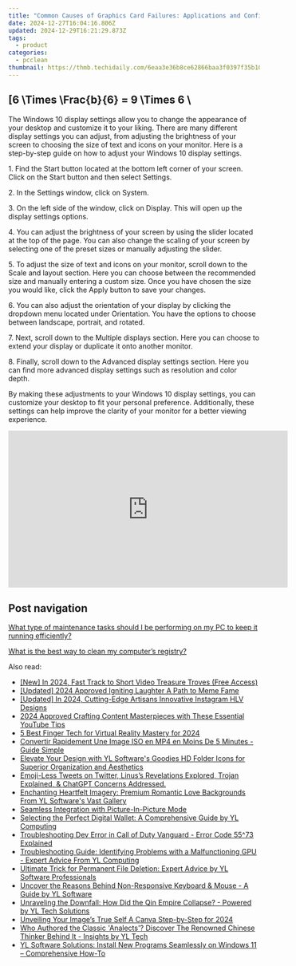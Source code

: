 ```yaml
---
title: "Common Causes of Graphics Card Failures: Applications and Configurations - Insights by YL Computing"
date: 2024-12-27T16:04:16.806Z
updated: 2024-12-29T16:21:29.873Z
tags:
  - product
categories:
  - pcclean
thumbnail: https://thmb.techidaily.com/6eaa3e36b8ce62866baa3f0397f35b108aa431d0b37d363e9ff789051431b8db.jpg
---
```


## \[6 \Times \Frac{b}{6} = 9 \Times 6 \

The Windows 10 display settings allow you to change the appearance of your desktop and customize it to your liking. There are many different display settings you can adjust, from adjusting the brightness of your screen to choosing the size of text and icons on your monitor. Here is a step-by-step guide on how to adjust your Windows 10 display settings. 

1\. Find the Start button located at the bottom left corner of your screen. Click on the Start button and then select Settings.

2\. In the Settings window, click on System.

3\. On the left side of the window, click on Display. This will open up the display settings options. 

4\. You can adjust the brightness of your screen by using the slider located at the top of the page. You can also change the scaling of your screen by selecting one of the preset sizes or manually adjusting the slider.

5\. To adjust the size of text and icons on your monitor, scroll down to the Scale and layout section. Here you can choose between the recommended size and manually entering a custom size. Once you have chosen the size you would like, click the Apply button to save your changes.

6\. You can also adjust the orientation of your display by clicking the dropdown menu located under Orientation. You have the options to choose between landscape, portrait, and rotated.

7\. Next, scroll down to the Multiple displays section. Here you can choose to extend your display or duplicate it onto another monitor.

8\. Finally, scroll down to the Advanced display settings section. Here you can find more advanced display settings such as resolution and color depth. 

By making these adjustments to your Windows 10 display settings, you can customize your desktop to fit your personal preference. Additionally, these settings can help improve the clarity of your monitor for a better viewing experience.

<!-- affiliate ads begin -->
<iframe width="560" height="315" src="https://www.youtube.com/embed/HaM818fFKXQ?si=ZZLA4lFSHSgCpSE0" title="YouTube video player" frameborder="0" allow="accelerometer; autoplay; clipboard-write; encrypted-media; gyroscope; picture-in-picture; web-share" referrerpolicy="strict-origin-when-cross-origin" allowfullscreen></iframe>
<!-- affiliate ads end -->

## Post navigation

[What type of maintenance tasks should I be performing on my PC to keep it running efficiently?](https://tools.techidaily.com/pcclean/products/)

[What is the best way to clean my computer’s registry?](https://tools.techidaily.com/pcclean/products/)

<ins class="adsbygoogle"
     style="display:block"
     data-ad-format="autorelaxed"
     data-ad-client="ca-pub-7571918770474297"
     data-ad-slot="1223367746"></ins>

<ins class="adsbygoogle"
     style="display:block"
     data-ad-client="ca-pub-7571918770474297"
     data-ad-slot="8358498916"
     data-ad-format="auto"
     data-full-width-responsive="true"></ins>

<span class="atpl-alsoreadstyle">Also read:</span>
<div><ul>
<li><a href="https://eaxpv-info.techidaily.com/new-in-2024-fast-track-to-short-video-treasure-troves-free-access/"><u>[New] In 2024, Fast Track to Short Video Treasure Troves (Free Access)</u></a></li>
<li><a href="https://fox-http.techidaily.com/updated-2024-approved-igniting-laughter-a-path-to-meme-fame/"><u>[Updated] 2024 Approved Igniting Laughter A Path to Meme Fame</u></a></li>
<li><a href="https://instagram-videos.techidaily.com/updated-in-2024-cutting-edge-artisans-innovative-instagram-hlv-designs/"><u>[Updated] In 2024, Cutting-Edge Artisans Innovative Instagram HLV Designs</u></a></li>
<li><a href="https://youtube-video-recordings.techidaily.com/2024-approved-crafting-content-masterpieces-with-these-essential-youtube-tips/"><u>2024 Approved Crafting Content Masterpieces with These Essential YouTube Tips</u></a></li>
<li><a href="https://extra-hints.techidaily.com/5-best-finger-tech-for-virtual-reality-mastery-for-2024/"><u>5 Best Finger Tech for Virtual Reality Mastery for 2024</u></a></li>
<li><a href="https://discover-community.techidaily.com/convertir-rapidement-une-image-iso-en-mp4-en-moins-de-5-minutes-guide-simple/"><u>Convertir Rapidement Une Image ISO en MP4 en Moins De 5 Minutes - Guide Simple</u></a></li>
<li><a href="https://win-hot.techidaily.com/elevate-your-design-with-yl-softwares-goodies-hd-folder-icons-for-superior-organization-and-aesthetics/"><u>Elevate Your Design with YL Software's Goodies HD Folder Icons for Superior Organization and Aesthetics</u></a></li>
<li><a href="https://tech-haven.techidaily.com/emoji-less-tweets-on-twitter-linuss-revelations-explored-trojan-explained-and-chatgpt-concerns-addressed/"><u>Emoji-Less Tweets on Twitter, Linus’s Revelations Explored, Trojan Explained, & ChatGPT Concerns Addressed.</u></a></li>
<li><a href="https://win-hot.techidaily.com/enchanting-heartfelt-imagery-premium-romantic-love-backgrounds-from-yl-softwares-vast-gallery/"><u>Enchanting Heartfelt Imagery: Premium Romantic Love Backgrounds From YL Software's Vast Gallery</u></a></li>
<li><a href="https://extra-resources.techidaily.com/seamless-integration-with-picture-in-picture-mode/"><u>Seamless Integration with Picture-In-Picture Mode</u></a></li>
<li><a href="https://win-hot.techidaily.com/selecting-the-perfect-digital-wallet-a-comprehensive-guide-by-yl-computing/"><u>Selecting the Perfect Digital Wallet: A Comprehensive Guide by YL Computing</u></a></li>
<li><a href="https://win-answers.techidaily.com/troubleshooting-dev-error-in-call-of-duty-vanguard-error-code-5573-explained/"><u>Troubleshooting Dev Error in Call of Duty Vanguard - Error Code 55^73 Explained</u></a></li>
<li><a href="https://win-hot.techidaily.com/troubleshooting-guide-identifying-problems-with-a-malfunctioning-gpu-expert-advice-from-yl-computing/"><u>Troubleshooting Guide: Identifying Problems with a Malfunctioning GPU - Expert Advice From YL Computing</u></a></li>
<li><a href="https://win-hot.techidaily.com/ultimate-trick-for-permanent-file-deletion-expert-advice-by-yl-software-professionals/"><u>Ultimate Trick for Permanent File Deletion: Expert Advice by YL Software Professionals</u></a></li>
<li><a href="https://win-hot.techidaily.com/uncover-the-reasons-behind-non-responsive-keyboard-and-mouse-a-guide-by-yl-software/"><u>Uncover the Reasons Behind Non-Responsive Keyboard & Mouse - A Guide by YL Software</u></a></li>
<li><a href="https://win-hot.techidaily.com/unraveling-the-downfall-how-did-the-qin-empire-collapse-powered-by-yl-tech-solutions/"><u>Unraveling the Downfall: How Did the Qin Empire Collapse? - Powered by YL Tech Solutions</u></a></li>
<li><a href="https://some-skills.techidaily.com/unveiling-your-images-true-self-a-canva-step-by-step-for-2024/"><u>Unveiling Your Image’s True Self A Canva Step-by-Step for 2024</u></a></li>
<li><a href="https://win-hot.techidaily.com/who-authored-the-classic-analects-discover-the-renowned-chinese-thinker-behind-it-insights-by-yl-tech/"><u>Who Authored the Classic 'Analects'? Discover The Renowned Chinese Thinker Behind It - Insights by YL Tech</u></a></li>
<li><a href="https://win-hot.techidaily.com/yl-software-solutions-install-new-programs-seamlessly-on-windows-11-comprehensive-how-to/"><u>YL Software Solutions: Install New Programs Seamlessly on Windows 11 – Comprehensive How-To</u></a></li>
</ul></div>

